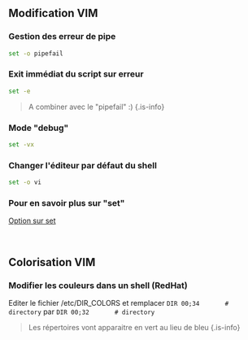 
## Modification VIM
### Gestion des erreur de pipe
```bash
set -o pipefail
```

### Exit immédiat du script sur erreur
```bash
set -e
```
> A combiner avec le "pipefail" :)
{.is-info}


### Mode "debug"
```bash
set -vx
```

### Changer l'éditeur par défaut du shell
```bash
set -o vi
```

### Pour en savoir plus sur "set"
[Option sur set](https://www.gnu.org/software/bash/manual/html_node/The-Set-Builtin.html)

&nbsp;


### 

## Colorisation VIM
### Modifier les couleurs dans un shell (RedHat)
Editer le fichier /etc/DIR_COLORS et remplacer 
`DIR 00;34       # directory`
par
`DIR 00;32       # directory`

> Les répertoires vont apparaitre en vert au lieu de bleu
{.is-info}

&nbsp;

